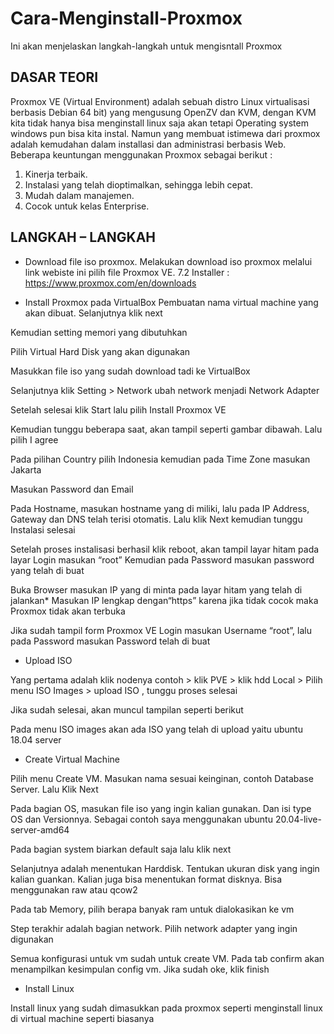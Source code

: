 # Cara-Menginstall-Proxmox
Ini akan menjelaskan langkah-langkah untuk mengisntall Proxmox 

DASAR TEORI
--

Proxmox VE (Virtual Environment) adalah sebuah distro Linux virtualisasi berbasis Debian 64 bit) yang mengusung OpenZV dan KVM, dengan KVM kita tidak hanya bisa menginstall linux saja akan tetapi Operating system windows pun bisa kita instal. Namun yang membuat istimewa dari proxmox adalah kemudahan dalam installasi dan administrasi berbasis Web.
Beberapa keuntungan menggunakan Proxmox sebagai berikut :
1. Kinerja terbaik.
2. Instalasi yang telah dioptimalkan, sehingga lebih cepat.
3. Mudah dalam manajemen. 
4. Cocok untuk kelas Enterprise.

LANGKAH – LANGKAH
--
- Download file iso proxmox.
Melakukan download iso proxmox melalui link webiste ini pilih file Proxmox VE. 7.2 Installer : https://www.proxmox.com/en/downloads 

- Install Proxmox pada VirtualBox
Pembuatan nama virtual machine yang akan dibuat. Selanjutnya klik next

Kemudian setting memori yang dibutuhkan

Pilih Virtual Hard Disk yang akan digunakan

Masukkan file iso yang sudah download tadi ke VirtualBox

Selanjutnya klik Setting > Network ubah network menjadi Network Adapter

Setelah selesai klik Start lalu pilih Install Proxmox VE

Kemudian tunggu beberapa saat, akan tampil seperti gambar dibawah. Lalu pilih I agree

Pada pilihan Country pilih Indonesia kemudian pada Time Zone masukan Jakarta

Masukan Password dan Email

Pada Hostname, masukan hostname yang di miliki, lalu pada IP Address, Gateway dan DNS telah terisi otomatis. Lalu klik Next kemudian tunggu Instalasi selesai

Setelah proses instalisasi berhasil klik reboot, akan tampil layar hitam pada layar Login masukan “root” Kemudian pada Password masukan password yang telah di buat 

Buka Browser masukan IP yang di minta pada layar hitam yang telah di jalankan* Masukan IP lengkap dengan“https” karena jika tidak cocok maka Proxmox tidak akan terbuka

Jika sudah tampil form Proxmox VE Login masukan Username “root”, lalu pada Password masukan Password telah di buat

- Upload ISO

Yang pertama adalah klik nodenya contoh > klik PVE > klik hdd Local > Pilih menu ISO Images > upload ISO , tunggu proses selesai 

Jika sudah selesai, akan muncul tampilan seperti berikut

Pada menu ISO images akan ada ISO yang telah di upload yaitu ubuntu 18.04 server

- Create Virtual Machine

Pilih menu Create VM. Masukan nama sesuai keinginan, contoh Database Server. Lalu Klik Next

Pada bagian OS, masukan file iso yang ingin kalian gunakan. Dan isi type OS dan Versionnya. Sebagai contoh saya menggunakan ubuntu 20.04-live-server-amd64

Pada bagian system biarkan default saja lalu klik next

Selanjutnya adalah menentukan Harddisk. Tentukan ukuran disk yang ingin kalian guankan. Kalian juga bisa menentukan format disknya. Bisa menggunakan raw atau qcow2

Pada tab Memory, pilih berapa banyak ram untuk dialokasikan ke vm

Step terakhir adalah bagian network. Pilih network adapter yang ingin digunakan

Semua konfigurasi untuk vm sudah untuk create VM. Pada tab confirm akan menampilkan kesimpulan config vm. Jika sudah oke, klik finish

- Install Linux

Install linux yang sudah dimasukkan pada proxmox seperti menginstall linux di virtual machine seperti biasanya

